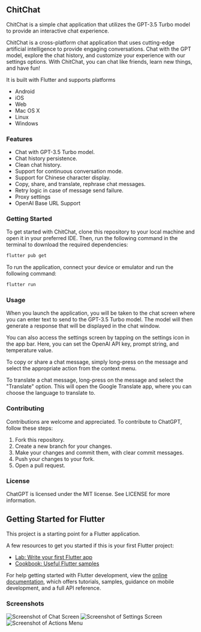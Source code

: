 ## ChitChat

ChitChat is a simple chat application that utilizes the GPT-3.5 Turbo model to provide an interactive
chat experience.

ChitChat is a cross-platform chat application that uses cutting-edge artificial intelligence to
provide engaging conversations. Chat with the GPT model, explore the chat history, and customize
your experience with our settings options. With ChitChat, you can chat like friends, learn new
things, and have fun!

It is built with Flutter and supports platforms
- Android
- iOS
- Web
- Mac OS X
- Linux
- Windows

### Features

- Chat with GPT-3.5 Turbo model.
- Chat history persistence.
- Clean chat history.
- Support for continuous conversation mode.
- Support for Chinese character display.
- Copy, share, and translate, rephrase chat messages.
- Retry logic in case of message send failure.
- Proxy settings
- OpenAI Base URL Support

### Getting Started

To get started with ChitChat, clone this repository to your local machine and open it in your
preferred IDE. Then, run the following command in the terminal to download the required
dependencies:

```bash
flutter pub get
```

To run the application, connect your device or emulator and run the following command:

```bash
flutter run
```

### Usage

When you launch the application, you will be taken to the chat screen where you can enter text to
send to the GPT-3.5 Turbo model. The model will then generate a response that will be displayed in
the chat window.

You can also access the settings screen by tapping on the settings icon in the app bar. Here, you
can set the OpenAI API key, prompt string, and temperature value.

To copy or share a chat message, simply long-press on the message and select the appropriate action
from the context menu.

To translate a chat message, long-press on the message and select the "Translate" option. This will
open the Google Translate app, where you can choose the language to translate to.

### Contributing

Contributions are welcome and appreciated. To contribute to ChatGPT, follow these steps:

1. Fork this repository.
2. Create a new branch for your changes.
3. Make your changes and commit them, with clear commit messages.
4. Push your changes to your fork.
5. Open a pull request.

### License

ChatGPT is licensed under the MIT license. See LICENSE for more information.

## Getting Started for Flutter

This project is a starting point for a Flutter application.

A few resources to get you started if this is your first Flutter project:

- [Lab: Write your first Flutter app](https://docs.flutter.dev/get-started/codelab)
- [Cookbook: Useful Flutter samples](https://docs.flutter.dev/cookbook)

For help getting started with Flutter development, view the
[online documentation](https://docs.flutter.dev/), which offers tutorials,
samples, guidance on mobile development, and a full API reference.

### Screenshots

![Screenshot of Chat Screen](screenshots/chat.png)
![Screenshot of Settings Screen](screenshots/settings.png)
![Screenshot of Actions Menu](screenshots/actions.png)
